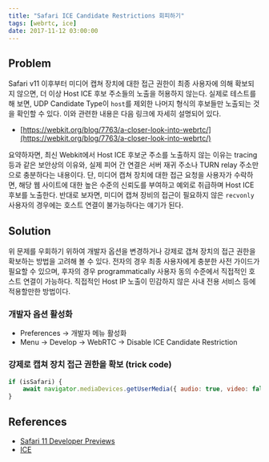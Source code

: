 ```yaml
---
title: "Safari ICE Candidate Restrictions 회피하기"
tags: [webrtc, ice]
date: 2017-11-12 03:00:00
---
```


## Problem
Safari v11 이후부터 미디어 캡쳐 장치에 대한 접근 권한이 최종 사용자에 의해 확보되지 않으면, 더 이상 Host ICE 후보 주소들의 노출을 허용하지 않는다. 실제로 테스트를 해 보면, UDP Candidate Type이 `host`를 제외한 나머지 형식의 후보들만 노출되는 것을 확인할 수 있다. 이와 관련한 내용은 다음 링크에 자세히 설명되어 있다.
- [https://webkit.org/blog/7763/a-closer-look-into-webrtc/](https://webkit.org/blog/7763/a-closer-look-into-webrtc/)

요약하자면, 최신 Webkit에서 Host ICE 후보군 주소를 노출하지 않는 이유는 tracing 등과 같은 보안상의 이유와, 실제 피어 간 연결은 서버 재귀 주소나 TURN relay 주소만으로 충분하다는 내용이다. 단, 미디어 캡쳐 장치에 대한 접근 요청을 사용자가 수락하면, 해당 웹 사이트에 대한 높은 수준의 신뢰도를 부여하고 예외로 취급하며 Host ICE 후보를 노출한다. 반대로 보자면, 미디어 캡쳐 장비의 접근이 필요하지 않은 `recvonly` 사용자의 경우에는 호스트 연결이 불가능하다는 얘기가 된다.


## Solution
위 문제를 우회하기 위하여 개발자 옵션을 변경하거나 강제로 갭쳐 장치의 접근 권한을 확보하는 방법을 고려해 볼 수 있다. 전자의 경우 최종 사용자에게 충분한 사전 가이드가 필요할 수 있으며, 후자의 경우 programmatically 사용자 동의 수준에서 직접적인 호스트 연결이 가능하다. 직접적인 Host IP 노출이 민감하지 않은 사내 전용 서비스 등에 적용할만한 방법이다.

### 개발자 옵션 활성화
- Preferences -> 개발자 메뉴 활성화
- Menu -> Develop -> WebRTC -> Disable ICE Candidate Restriction

### 강제로 캡쳐 장치 접근 권한을 확보 (trick code)
```javascript
if (isSafari) {
    await navigator.mediaDevices.getUserMedia({ audio: true, video: false });
}
```


## References
- [Safari 11 Developer Previews](https://webkit.org/blog/7763/a-closer-look-into-webrtc/)
- [ICE](https://blog.xenomity.com/ICE-Interactive-Connectivity-Establishment)
